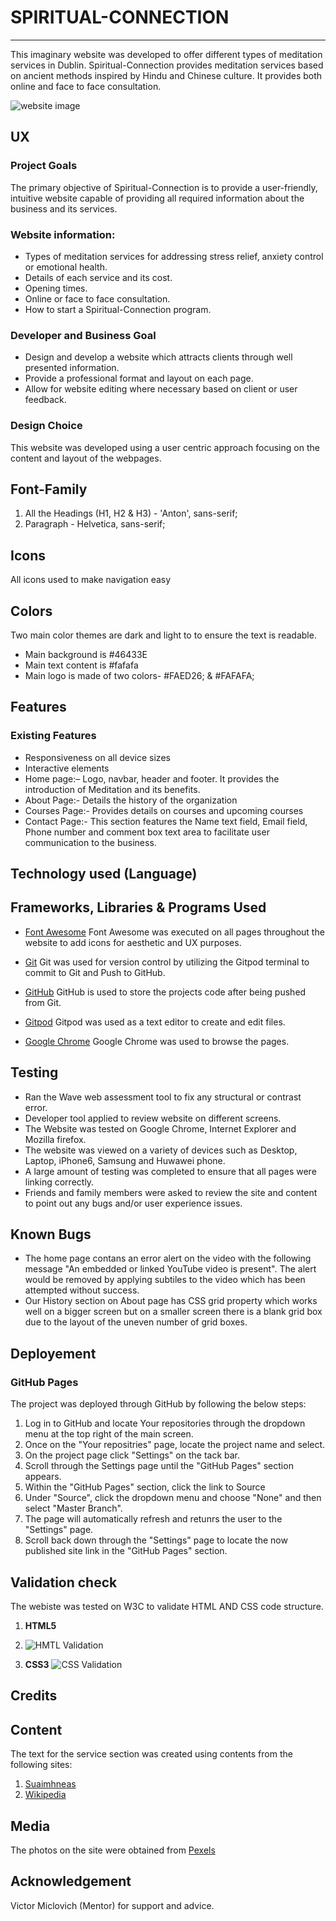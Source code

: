 # SPIRITUAL-CONNECTION
______________
This imaginary website was developed to offer different types of meditation services in Dublin. Spiritual-Connection provides meditation services based on ancient methods inspired by Hindu and Chinese culture. It provides both online and face to face consultation.

![website image](https://user-images.githubusercontent.com/93731898/146072027-2f9939f1-96a6-43f9-9df9-0905251a2fd7.PNG)


## UX

### Project Goals
The primary objective of Spiritual-Connection is to provide a user-friendly, intuitive website capable of providing all required information about the business and its services.

### Website information:
* Types of meditation services for addressing stress relief, anxiety control or emotional health.
* Details of each service and its cost.
* Opening times.
* Online or face to face consultation.
* How to start a Spiritual-Connection program.

### Developer and Business Goal
* Design and develop a website which attracts clients through well presented information.
* Provide a professional format and layout on each page.
* Allow for website editing where necessary based on client or user feedback.

### Design Choice
This website was developed using a user centric approach focusing on the content and layout of the webpages.

## Font-Family
1. All the Headings (H1, H2 & H3) - 'Anton', sans-serif;
2. Paragraph - Helvetica, sans-serif;

## Icons
All icons used to make navigation easy

## Colors
Two main color themes are dark and light to to ensure the text is readable.
 * Main background is #46433E
 * Main text content is #fafafa
 * Main logo is made of two colors- #FAED26; & #FAFAFA;

## Features

### Existing Features
* Responsiveness on all device sizes
* Interactive elements
* Home page:– Logo, navbar, header and footer. It provides the introduction of Meditation and its benefits.
* About Page:- Details the history of the organization
* Courses Page:- Provides details on courses and upcoming courses
* Contact Page:- This section features the Name text field, Email field, Phone number and comment box text area to facilitate user communication to the business. 

## Technology used (Language)

## Frameworks, Libraries & Programs Used

* [Font Awesome](https://fontawesome.com/)
Font Awesome was executed on all pages throughout the website to add icons for aesthetic and UX purposes.

* [Git](https://git-scm.com/)
Git was used for version control by utilizing the Gitpod terminal to commit to Git and Push to GitHub.

* [GitHub](https://github.com/)
GitHub is used to store the projects code after being pushed from Git.

* [Gitpod](https://www.gitpod.io/)
Gitpod was used as a text editor to create and edit files.

* [Google Chrome](https://www.google.com/)
Google Chrome was used to browse the pages.

## Testing

* Ran the Wave web assessment tool to fix any structural or contrast error.
* Developer tool applied to review website on different screens.
* The Website was tested on Google Chrome, Internet Explorer and Mozilla firefox.
* The website was viewed on a variety of devices such as Desktop, Laptop, iPhone6, Samsung and Huwawei phone.
* A large amount of testing was completed to ensure that all pages were linking correctly.
* Friends and family members were asked to review the site and content to point out any bugs and/or user experience issues.

## Known Bugs

* The home page contans an error alert on the video with the following message "An embedded or linked YouTube video is present". The alert would be removed by applying subtiles to the video which has been attempted without success.
* Our History section on About page has CSS grid property which works well on a bigger screen but on a smaller screen there is a blank grid box due to the layout of the uneven number of grid boxes.

## Deployement

### GitHub Pages
The project was deployed through GitHub by following the below steps:
1.	Log in to GitHub and locate Your repositories through the dropdown menu at the top right of the main screen.
2.	Once on the "Your repositries" page, locate the project name and select.
3.	On the project page click "Settings" on the tack bar.
4.	Scroll through the Settings page until the "GitHub Pages" section appears.
5.	Within the "GitHub Pages" section, click the link to Source
6.	Under "Source", click the dropdown menu and choose "None" and then select "Master Branch".
7.	The page will automatically refresh and retunrs the user to the "Settings" page.
8.	Scroll back down through the "Settings" page to locate the now published site link in the "GitHub Pages" section.

## Validation check
The webiste was tested on W3C to validate HTML AND CSS code structure.
1. **HTML5**
2. ![HMTL Validation](https://user-images.githubusercontent.com/93731898/145388306-4170d1ba-00ff-48bb-86ae-edb0fea620bf.PNG)

2. **CSS3**
![CSS Validation](https://user-images.githubusercontent.com/93731898/145388334-64e5c6cc-a84e-4c71-b19f-3cdf7bed72f3.PNG)

## Credits

## Content
The text for the service section was created using contents from the following sites:
1. 	[Suaimhneas](https://cbt-therapy-mindfulness.ie/mindfulness-for-depression/)
2.  [Wikipedia](https://www.wikipedia.org/)

## Media
The photos on the site were obtained from [Pexels](https://www.pexels.com/)

## Acknowledgement
Victor Miclovich (Mentor) for support and advice.
